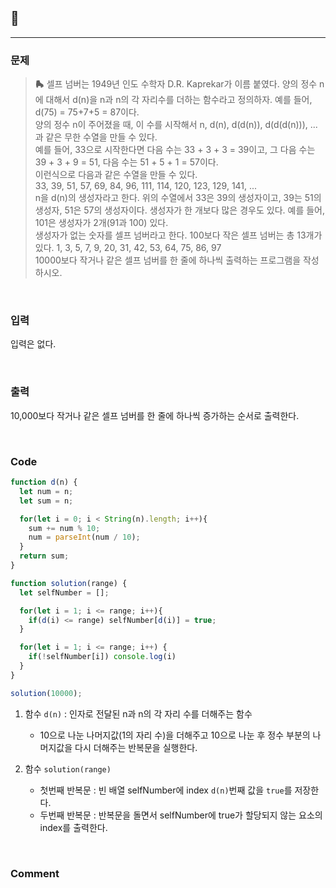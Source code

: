 ## 📮 
---

### 문제
> **🛼** 셀프 넘버는 1949년 인도 수학자 D.R. Kaprekar가 이름 붙였다. 양의 정수 n에 대해서 d(n)을 n과 n의 각 자리수를 더하는 함수라고 정의하자. 예를 들어, d(75) = 75+7+5 = 87이다.   
양의 정수 n이 주어졌을 때, 이 수를 시작해서 n, d(n), d(d(n)), d(d(d(n))), ...과 같은 무한 수열을 만들 수 있다.    
예를 들어, 33으로 시작한다면 다음 수는 33 + 3 + 3 = 39이고, 그 다음 수는 39 + 3 + 9 = 51, 다음 수는 51 + 5 + 1 = 57이다.    
이런식으로 다음과 같은 수열을 만들 수 있다.   
33, 39, 51, 57, 69, 84, 96, 111, 114, 120, 123, 129, 141, ...   
n을 d(n)의 생성자라고 한다. 위의 수열에서 33은 39의 생성자이고, 39는 51의 생성자, 51은 57의 생성자이다. 생성자가 한 개보다 많은 경우도 있다. 예를 들어, 101은 생성자가 2개(91과 100) 있다.   
생성자가 없는 숫자를 셀프 넘버라고 한다. 100보다 작은 셀프 넘버는 총 13개가 있다. 1, 3, 5, 7, 9, 20, 31, 42, 53, 64, 75, 86, 97   
10000보다 작거나 같은 셀프 넘버를 한 줄에 하나씩 출력하는 프로그램을 작성하시오.

<br />

### 입력
입력은 없다.

<br />

### 출력
10,000보다 작거나 같은 셀프 넘버를 한 줄에 하나씩 증가하는 순서로 출력한다.

<br />

### Code
```javascript
function d(n) {
  let num = n;
  let sum = n;

  for(let i = 0; i < String(n).length; i++){
    sum += num % 10;
    num = parseInt(num / 10);
  }
  return sum;
}

function solution(range) {
  let selfNumber = [];

  for(let i = 1; i <= range; i++){
    if(d(i) <= range) selfNumber[d(i)] = true;
  }

  for(let i = 1; i <= range; i++) {
    if(!selfNumber[i]) console.log(i)
  }
}

solution(10000);
```
1. 함수 `d(n)` : 인자로 전달된 n과 n의 각 자리 수를 더해주는 함수
    * 10으로 나눈 나머지값(1의 자리 수)을 더해주고 10으로 나눈 후 정수 부분의 나머지값을 다시 더해주는 반복문을 실행한다. 

2. 함수 `solution(range)`
    * 첫번째 반복문 : 빈 배열 selfNumber에 index `d(n)`번째 값을 `true`를 저장한다. 
    * 두번째 반복문 : 반복문을 돌면서 selfNumber에 true가 할당되지 않는 요소의 index를 출력한다. 
<br />

### Comment
